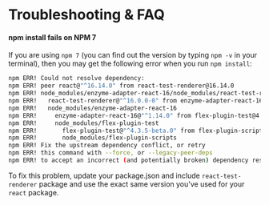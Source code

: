 # Troubleshooting & FAQ

#### npm install fails on NPM 7

If you are using `npm 7` (you can find out the version by typing `npm -v` in your terminal), then you may get the following error when you run `npm install`:

```bash
npm ERR! Could not resolve dependency:
npm ERR! peer react@"^16.14.0" from react-test-renderer@16.14.0
npm ERR! node_modules/enzyme-adapter-react-16/node_modules/react-test-renderer
npm ERR!   react-test-renderer@"^16.0.0-0" from enzyme-adapter-react-16@1.15.5
npm ERR!   node_modules/enzyme-adapter-react-16
npm ERR!     enzyme-adapter-react-16@"^1.14.0" from flex-plugin-test@4.3.5-beta.0
npm ERR!     node_modules/flex-plugin-test
npm ERR!       flex-plugin-test@"^4.3.5-beta.0" from flex-plugin-scripts@4.3.5-beta.0
npm ERR!       node_modules/flex-plugin-scripts
npm ERR! Fix the upstream dependency conflict, or retry
npm ERR! this command with --force, or --legacy-peer-deps
npm ERR! to accept an incorrect (and potentially broken) dependency resolution.
```

To fix this problem, update your package.json and include `react-test-renderer` package and use the exact same version you've used for your `react` package.
